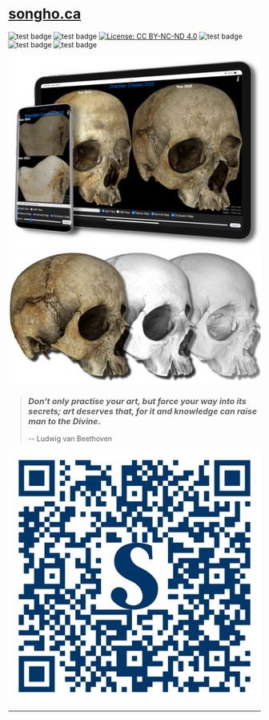 # [songho.ca](http://www.songho.ca)

![test badge](https://badgen.net/badge/hello/world/red?icon=github)
![test badge](https://badgen.net/badge/release/v0.0.0/yellow?icon=github)
[![License: CC BY-NC-ND 4.0](https://img.shields.io/badge/License-CC_BY--NC--ND_4.0-lightgrey.svg)](https://creativecommons.org/licenses/by-nc-nd/4.0/)
![test badge](https://github.com/songho/songho/actions/workflows/my.yml/badge.svg)
![test badge](https://badgen.net/badge/icon/apple?icon=apple&label)
![test badge](https://badgen.net/badge/icon/windows?icon=windows&label) 

[![mobile image](/mobile03.png)](https://ltsa.sheridancollege.ca/apps/3d-imaging/compare2022.html)
[![skull image](/skull13.png)](https://ltsa.sheridancollege.ca/apps/3d-imaging/compare2022.html)

> ### *Don't only practise your art, but force your way into its secrets; art deserves that, for it and knowledge can raise man to the Divine*.
> -- Ludwig van Beethoven

![qr code](/qr-code.png)

***


<!--
**songho/songho** is a ✨ _special_ ✨ repository because its `README.md` (this file) appears on your GitHub profile.

Here are some ideas to get you started:

- 🔭 I’m currently working on ...
- 🌱 I’m currently learning ...
- 👯 I’m looking to collaborate on ...
- 🤔 I’m looking for help with ...
- 💬 Ask me about ...
- 📫 How to reach me: ...
- 😄 Pronouns: ...
- ⚡ Fun fact: ...
-->
